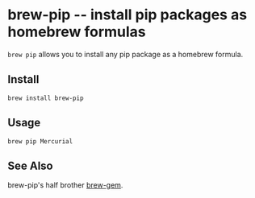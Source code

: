 brew-pip -- install pip packages as homebrew formulas
=====================================================

`brew pip` allows you to install any pip package as a homebrew formula.

Install
-------

    brew install brew-pip

Usage
-----

    brew pip Mercurial

See Also
--------

brew-pip's half brother [brew-gem](https://github.com/josh/brew-gem).
